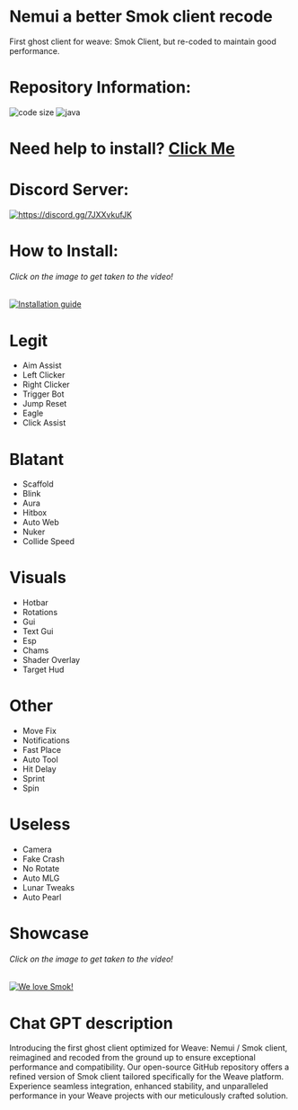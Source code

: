 # Nemui a better Smok client recode
First ghost client for weave: Smok Client, but re-coded to maintain good performance.

# Repository Information:
<p align="left">
  <img src="https://img.shields.io/github/languages/code-size/SleepyFish-YT/Nemui.svg" alt="code size"/>
  <img src="https://img.shields.io/github/languages/top/SleepyFish-YT/Nemui" alt="java"/>
</p>

# Need help to install? [Click Me](https://www.youtube.com/watch?v=LRy8zQkezpE&t)

# Discord Server:
<a href="https://discord.gg/7JXXvkufJK"><img src="https://invidget.switchblade.xyz/7JXXvkufJK" alt="https://discord.gg/7JXXvkufJK"/></a>

# How to Install:
###### Click on the image to get taken to the video!
[![Installation guide](http://img.youtube.com/vi/dvzhBm5qFbA/0.jpg)](https://www.youtube.com/watch?v=dvzhBm5qFbA "HOW TO INSTALL SMOK CLIENT (REAL)")

# Legit
- Aim Assist
- Left Clicker
- Right Clicker
- Trigger Bot
- Jump Reset
- Eagle
- Click Assist

# Blatant
- Scaffold
- Blink
- Aura
- Hitbox
- Auto Web
- Nuker
- Collide Speed

# Visuals
- Hotbar
- Rotations
- Gui
- Text Gui
- Esp
- Chams
- Shader Overlay
- Target Hud

# Other
- Move Fix
- Notifications
- Fast Place
- Auto Tool
- Hit Delay
- Sprint
- Spin

# Useless
- Camera
- Fake Crash
- No Rotate
- Auto MLG
- Lunar Tweaks
- Auto Pearl

# Showcase
###### Click on the image to get taken to the video!
[![We love Smok!](http://img.youtube.com/vi/7ZDMQ2RRi-Y/0.jpg)](https://www.youtube.com/watch?v=7ZDMQ2RRi-Y&t=136s "Smok Preview")

# Chat GPT description
Introducing the first ghost client optimized for Weave: Nemui / Smok client, reimagined and recoded from the ground up to ensure exceptional performance and compatibility. Our open-source GitHub repository offers a refined version of Smok client tailored specifically for the Weave platform. Experience seamless integration, enhanced stability, and unparalleled performance in your Weave projects with our meticulously crafted solution.
